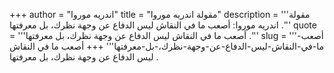 +++
author = "اندريه موروا"
title = "مقولة اندريه موروا"
description = '''مقولة اندريه موروا: أصعب ما في النقاش ليس الدفاع عن وجهة نظرك، بل معرفتها .'''
quote = '''أصعب ما في النقاش ليس الدفاع عن وجهة نظرك، بل معرفتها .'''
slug = '''أصعب-ما-في-النقاش-ليس-الدفاع-عن-وجهة-نظرك،-بل-معرفتها'''
+++
أصعب ما في النقاش ليس الدفاع عن وجهة نظرك، بل معرفتها .
